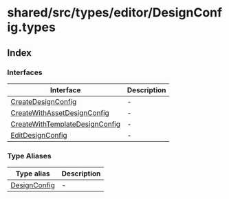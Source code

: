 # shared/src/types/editor/DesignConfig.types

## Index

### Interfaces

| Interface | Description |
| ------ | ------ |
| [CreateDesignConfig](interfaces/create-design-config/index.md) | - |
| [CreateWithAssetDesignConfig](interfaces/create-with-asset-design-config/index.md) | - |
| [CreateWithTemplateDesignConfig](interfaces/create-with-template-design-config/index.md) | - |
| [EditDesignConfig](interfaces/edit-design-config/index.md) | - |

### Type Aliases

| Type alias | Description |
| ------ | ------ |
| [DesignConfig](type-aliases/design-config.md) | - |
